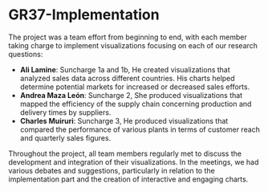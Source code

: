 # GR37-Implementation
The project was a team effort from beginning to end, with each member taking charge to implement visualizations focusing on each of our research questions:<br>
 * **Ali Lamine**: Suncharge 1a and 1b, He created visualizations that analyzed sales data across different countries. His charts helped determine potential markets for increased or decreased sales efforts.
 * **Andrea Maza León**: Suncharge 2, She produced visualizations that mapped the efficiency of the supply chain concerning production and delivery times by suppliers. 
 * **Charles Muiruri**: Suncharge 3, He produced visualizations that compared the performance of various plants in terms of customer reach and quarterly sales figures. <br>
 
Throughout the project, all team members regularly met to discuss the development and integration of their visualizations. In the meetings, we had various debates and suggestions, particularly in relation to the implementation part and the creation of interactive and engaging charts.
